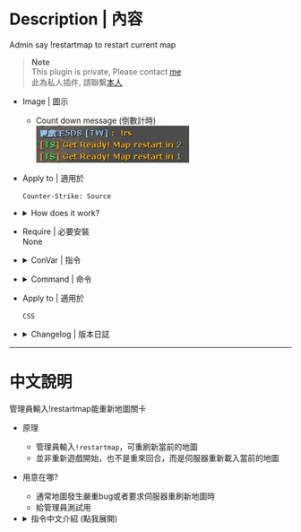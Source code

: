 # Description | 內容
Admin say !restartmap to restart current map

> __Note__ <br/>
This plugin is private, Please contact [me](https://github.com/fbef0102/Game-Private_Plugin#私人插件列表-private-plugins-list)<br/>
此為私人插件, 請聯繫[本人](https://github.com/fbef0102/Game-Private_Plugin#私人插件列表-private-plugins-list)

* Image | 圖示
	* Count down message (倒數計時)
	<br/>![smd_restartmap_command_1](image/smd_restartmap_command_1.jpg)

* Apply to | 適用於
	```
	Counter-Strike: Source
	```

* <details><summary>How does it work?</summary>

	* Admins say ```!restartmap``` -> restart current map
</details>

* Require | 必要安裝
<br/>None

* <details><summary>ConVar | 指令</summary>

	* cfg/sourcemod/smd_restartmap_command.cfg
		```php
		// 0=Plugin off, 1=Plugin on.
		smd_restartmap_command_enable "1"

		// Changes how message displays. (0: Disable, 1:In chat, 2: In Hint Box, 3: In center text)
		smd_restartmap_command_announce_type "1"

		// Delay to restart map.
		smd_restartmap_command_delay "5"

		// Players with these flags have access to use command to restart map. (Empty = Everyone, -1: Nobody)
		smd_restartmap_command_access_flag "z"

		// Count down sound file (relative to to sound/, empty=disable)
		smd_restartmap_command_soundfile "buttons/blip1.wav"
		```
</details>

* <details><summary>Command | 命令</summary>

	* **sm_restartmap - changelevels to the current map**
		```php
		sm_restartmap
		sm_rs
		```
</details>

* Apply to | 適用於
	```
	CSS
	```

* <details><summary>Changelog | 版本日誌</summary>

	* v1.0 (2023-3-3)
	    * Initial Release
</details>

- - - -
# 中文說明
管理員輸入!restartmap能重新地圖關卡

* 原理
	* 管理員輸入```!restartmap```，可重刷新當前的地圖
	* 並非重新遊戲開始，也不是重來回合，而是伺服器重新載入當前的地圖

* 用意在哪?
	* 通常地圖發生嚴重bug或者要求伺服器重刷新地圖時
	* 給管理員測試用

* <details><summary>指令中文介紹 (點我展開)</summary>

	* cfg/sourcemod/smd_restartmap_command.cfg
		```php
		// 0=關閉插件, 1=啟動插件.
		smd_restartmap_command_enable "1"

		// 該如何提示重新地圖的倒數計時 (0: 不提示, 1: 聊天框, 2: 黑底白字框, 3: 螢幕正中間)
		smd_restartmap_command_announce_type "1"

		// 重新地圖的倒數計時
		smd_restartmap_command_delay "5"

		// 擁有這些權限的管理員才能夠輸入!restartmap 重新地圖. (空=任何人都可以輸入, -1=無人有權限輸入)
		smd_restartmap_command_access_flag "z"

		// 倒數計時的音效檔案，請填入相對路徑 (路徑相對於 sound 資料夾, 空=關閉音效)
		smd_restartmap_command_soundfile "buttons/blip1.wav"
		```
</details>
